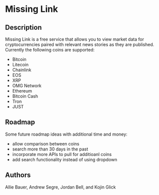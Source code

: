 # Missing Link

## Description

Missing Link is a free service that allows you to view market data for cryptocurrencies paired with relevant news stories as they are published. Currently the following coins are supported:
* Bitcoin
* Litecoin
* Chainlink
* EOS
* XRP
* OMG Network
* Ethereum
* Bitcoin Cash
* Tron
* JUST 

## Roadmap

Some future roadmap ideas with additional time and money:
* allow comparison between coins
* search more than 30 days in the past
* incorporate more APIs to pull for additioanl coins
* add search functionality instead of using dropdown

## Authors

Allie Bauer, Andrew Segre, Jordan Bell, and Kojin Glick